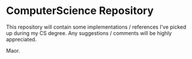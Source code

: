 # ComputerScience Repository
This repository will contain some implementations / references I've picked up during my CS degree.
Any suggestions / comments will be highly appreciated.

Maor.